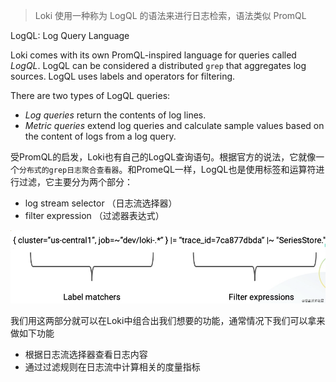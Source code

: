 
> Loki 使用一种称为 LogQL 的语法来进行日志检索，语法类似 PromQL

LogQL: Log Query Language

Loki comes with its own PromQL-inspired language for queries called _LogQL_. LogQL can be considered a distributed `grep` that aggregates log sources. LogQL uses labels and operators for filtering.

There are two types of LogQL queries:

- _Log queries_ return the contents of log lines.
- _Metric queries_ extend log queries and calculate sample values based on the content of logs from a log query.

受PromQL的启发，Loki也有自己的LogQL查询语句。根据官方的说法，它就像一个`分布式的grep日志聚合查看器`。和PromeQL一样，LogQL也是使用标签和运算符进行过滤，它主要分为两个部分：

- log stream selector （日志流选择器）
- filter expression （过滤器表达式）

[![](https://raw.githubusercontent.com/wsgzao/storage-public/master/img/20201103003623.png)](https://raw.githubusercontent.com/wsgzao/storage-public/master/img/20201103003623.png)

我们用这两部分就可以在Loki中组合出我们想要的功能，通常情况下我们可以拿来做如下功能

- 根据日志流选择器查看日志内容
- 通过过滤规则在日志流中计算相关的度量指标





